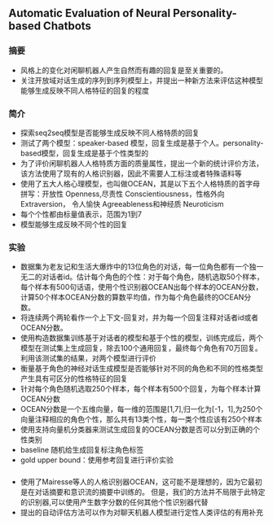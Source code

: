 ## Automatic Evaluation of Neural Personality-based Chatbots
### 摘要
- 风格上的变化对闲聊机器人产生自然而有趣的回复是至关重要的。 
- 关注开放域对话生成的序列到序列模型上，并提出一种新方法来评估这种模型能够生成反映不同人格特征的回复的程度

### 简介
- 探索seq2seq模型是否能够生成反映不同人格特质的回复
- 测试了两个模型：speaker-based 模型，回复生成是基于个人。personality-based模型，回复生成是基于个性类型的
- 为了评价闲聊机器人人格特质方面的质量属性，提出一个新的统计评价方法，该方法使用了现有的人格识别器，因此不需要人工标注或者特殊语料等
- 使用了五大人格心理模型，也叫做OCEAN，其是以下五个人格特质的首字母拼写：开放性 Openness,尽责性 Conscientiousness，性格外向 Extraversion，
令人愉快 Agreeableness和神经质 Neuroticism
- 每个个性都由标量值表示，范围为1到7
- 模型能够生成反映不同个性的回复

### 实验
- 数据集为老友记和生活大爆炸中的13位角色的对话，每一位角色都有一个独一无二的对话者id。估计每个角色的个性：对于每个角色，随机选取50个样本，
每个样本有500句话语，使用个性识别器OCEAN出每个样本的OCEAN分数，计算50个样本OCEAN分数的算数平均值，作为每个角色最终的OCEAN分数。
- 将连续两个两轮看作一个上下文-回复对，并为每一个回复注释对话者id或者OCEAN分数。
- 使用构造数据集训练基于对话者的模型和基于个性的模型，训练完成后，两个模型在测试集上生成回复，除去100个通用回复，最终每个角色有70万回复。
利用该测试集的结果，对两个模型进行评价
- 衡量基于角色的神经对话生成模型是否能够针对不同的角色和不同的性格类型产生具有可区分的性格特征的回复
- 针对每个角色随机选取250个样本，每个样本有500个回复，为每个样本计算OCEAN分数
- OCEAN分数是一个五维向量，每一维的范围是[1,7],归一化为[-1，1],为250个向量注释相应的角色个性，那么共有13类个性，每一类个性应该有250个样本
- 使用支持向量机分类器来测试生成回复的OCEAN分数是否可以分到正确的个性类别
- baseline 随机给生成回复标注角色标签
- gold upper bound：使用参考回复进行评价实验

### 
- 使用了Mairesse等人的人格识别器OCEAN，这可能不是理想的，因为它最初是在对话摘要和意识流的摘要中训练的。 
但是，我们的方法并不局限于此特定的识别器,可以使用产生数字分数的任何其他个性识别器代替
- 提出的自动评估方法可以作为对聊天机器人模型进行定性人类评估的有用补充
